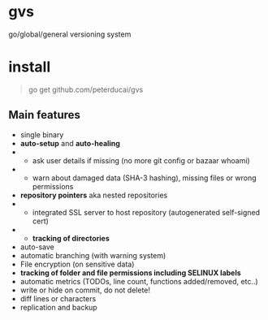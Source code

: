 # gvs

go/global/general versioning system

# install 

> go get github.com/peterducai/gvs


<!-- # SELINUX parameters

```
Binary: /usr/sbin/gvs → gvs_exec_t   (go build -o /usr/sbin/gvs)
Configuration directory: /etc/gvs.conf → gvs_config_t
Logfile directory: /var/log/gvs → gvs_log_t
Content directory: <any> → gvs_sys_content_t
Startup script: /usr/lib/systemd/system/gvs.service → gvs_unit_file_d
Process: /usr/sbin/gvs -DFOREGROUND → gvs_t
Ports: 443/tcp → gvs_t, http_port_t
``` -->


## Main features

* single binary
* **auto-setup** and **auto-healing**
* * ask user details if missing (no more git config or bazaar whoami)
* * warn about damaged data (SHA-3 hashing), missing files or wrong permissions
* **repository pointers** aka nested repositories
* * integrated SSL server to host repository (autogenerated self-signed cert)
* * **tracking of directories**
* auto-save
* automatic branching (with warning system)
* File encryption (on sensitive data)
* **tracking of folder and file permissions including SELINUX labels**
* automatic metrics (TODOs, line count, functions added/removed, etc..)
* write or hide on commit, do not delete!
* diff lines or characters
* replication and backup